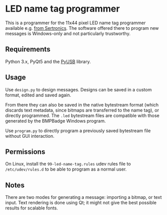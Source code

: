 # LED name tag programmer

This is a programmer for the 11x44 pixel LED name tag programmer available
e.g. [from Sertronics](https://www.sertronics-shop.de/computer/pc-peripheriegeraete/usb-gadgets/led-name-tag-11x44-pixel-usb).
The software offered there to program new messages is Windows-only and not
particularly trustworthy.

## Requirements

Python 3.x, PyQt5 and the [PyUSB](https://pypi.org/project/pyusb/) library.

## Usage

Use `design.py` to design messages.  Designs can be saved in a custom format,
edited and saved again.

From there they can also be saved in the native bytestream format (which
discards text metadata, since bitmaps are transferred to the name tag), or
directly programmed.  The `.led` bytestream files are compatible with those
generated by the BMPBadge Windows program.

Use `program.py` to directly program a previously saved bytestream file
without GUI interaction.

## Permissions

On Linux, install the `99-led-name-tag.rules` udev rules file to
`/etc/udev/rules.d` to be able to program as a normal user.

## Notes

There are two modes for generating a message: importing a bitmap, or text input.
Text rendering is done using Qt; it might not give the best possible results
for scalable fonts.
